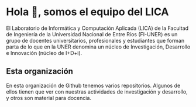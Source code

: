 # Hola 👋, somos el equipo del LICA
El Laboratorio de Informática y Computación Aplicada (LICA) de la Facultad de Ingeniería de la Universidad Nacional de Entre Ríos (FI-UNER) es un grupo de docentes universitarios, profesionales y estudiantes que forman parta de lo que en la UNER denomina un núcleo de Investigación, Desarrollo e Innovación (núcleo de I+D+i).

## Esta organización
En esta organización de Github tenemos varios repositorios. Algunos de ellos tienen que ver con nuestras actividades de investigación y desarrollo, y otros son material para docencia.
<!--Repository for organization's public profile.-->
